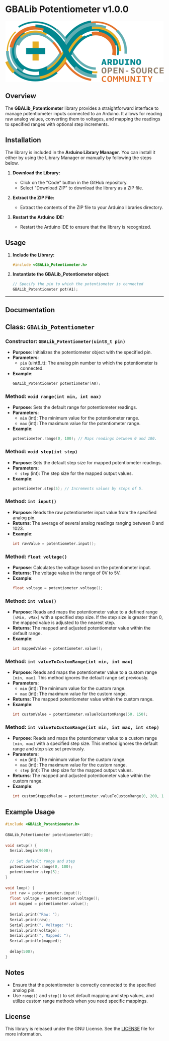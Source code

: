 # GBALib Potentiometer v1.0.0

![Arduino Logo](./extras/ArduinoCommunityLogo.png)

## Overview
The **GBALib_Potentiometer** library provides a straightforward interface to manage potentiometer inputs connected to an Arduino. It allows for reading raw analog values, converting them to voltages, and mapping the readings to specified ranges with optional step increments.


## Installation

The library is included in the **Arduino Library Manager**. You can install it either by using the Library Manager or manually by following the steps below.

1. **Download the Library:**
   - Click on the "Code" button in the GitHub repository.
   - Select "Download ZIP" to download the library as a ZIP file.

2. **Extract the ZIP File:**
   - Extract the contents of the ZIP file to your Arduino libraries directory.

3. **Restart the Arduino IDE:**
   - Restart the Arduino IDE to ensure that the library is recognized.

## Usage

1. **Include the Library:**
   ```cpp
   #include <GBALib_Potentiometer.h>
   ```

2. **Instantiate the GBALib_Potentiometer object:**
   ```cpp
   // Specify the pin to which the potentiometer is connected
   GBALib_Potentiometer pot(A1); 
   ```

---

## Documentation
## Class: `GBALib_Potentiometer`

### Constructor: `GBALib_Potentiometer(uint8_t pin)`
- **Purpose**: Initializes the potentiometer object with the specified pin.
- **Parameters**:
  - `pin` (uint8_t): The analog pin number to which the potentiometer is connected.
- **Example**:
    ```cpp
    GBALib_Potentiometer potentiometer(A0);
    ```

### Method: `void range(int min, int max)`
- **Purpose**: Sets the default range for potentiometer readings.
- **Parameters**:
  - `min` (int): The minimum value for the potentiometer range.
  - `max` (int): The maximum value for the potentiometer range.
- **Example**:
    ```cpp
    potentiometer.range(0, 100); // Maps readings between 0 and 100.
    ```

### Method: `void step(int step)`
- **Purpose**: Sets the default step size for mapped potentiometer readings.
- **Parameters**:
  - `step` (int): The step size for the mapped output values.
- **Example**:
    ```cpp
    potentiometer.step(5); // Increments values by steps of 5.
    ```

### Method: `int input()`
- **Purpose**: Reads the raw potentiometer input value from the specified analog pin.
- **Returns**: The average of several analog readings ranging between 0 and 1023.
- **Example**:
    ```cpp
    int rawValue = potentiometer.input();
    ```

### Method: `float voltage()`
- **Purpose**: Calculates the voltage based on the potentiometer input.
- **Returns**: The voltage value in the range of 0V to 5V.
- **Example**:
    ```cpp
    float voltage = potentiometer.voltage();
    ```

### Method: `int value()`
- **Purpose**: Reads and maps the potentiometer value to a defined range `[vMin, vMax]` with a specified step size. If the step size is greater than 0, the mapped value is adjusted to the nearest step.
- **Returns**: The mapped and adjusted potentiometer value within the default range.
- **Example**:
    ```cpp
    int mappedValue = potentiometer.value();
    ```

### Method: `int valueToCustomRange(int min, int max)`
- **Purpose**: Reads and maps the potentiometer value to a custom range `[min, max]`. This method ignores the default range set previously.
- **Parameters**:
  - `min` (int): The minimum value for the custom range.
  - `max` (int): The maximum value for the custom range.
- **Returns**: The mapped potentiometer value within the custom range.
- **Example**:
    ```cpp
    int customValue = potentiometer.valueToCustomRange(50, 150);
    ```

### Method: `int valueToCustomRange(int min, int max, int step)`
- **Purpose**: Reads and maps the potentiometer value to a custom range `[min, max]` with a specified step size. This method ignores the default range and step size set previously.
- **Parameters**:
  - `min` (int): The minimum value for the custom range.
  - `max` (int): The maximum value for the custom range.
  - `step` (int): The step size for the mapped output values.
- **Returns**: The mapped and adjusted potentiometer value within the custom range.
- **Example**:
    ```cpp
    int customSteppedValue = potentiometer.valueToCustomRange(0, 200, 10);
    ```

## Example Usage

```cpp
#include <GBALib_Potentiometer.h>

GBALib_Potentiometer potentiometer(A0);

void setup() {
  Serial.begin(9600);
  
  // Set default range and step
  potentiometer.range(0, 100);
  potentiometer.step(5);
}

void loop() {
  int raw = potentiometer.input();
  float voltage = potentiometer.voltage();
  int mapped = potentiometer.value();
  
  Serial.print("Raw: ");
  Serial.print(raw);
  Serial.print(", Voltage: ");
  Serial.print(voltage);
  Serial.print(", Mapped: ");
  Serial.println(mapped);
  
  delay(500);
}
```

## Notes
- Ensure that the potentiometer is correctly connected to the specified analog pin.
- Use `range()` and `step()` to set default mapping and step values, and utilize custom range methods when you need specific mappings.


## License
This library is released under the GNU License. See the [LICENSE](./LICENSE) file for more information.